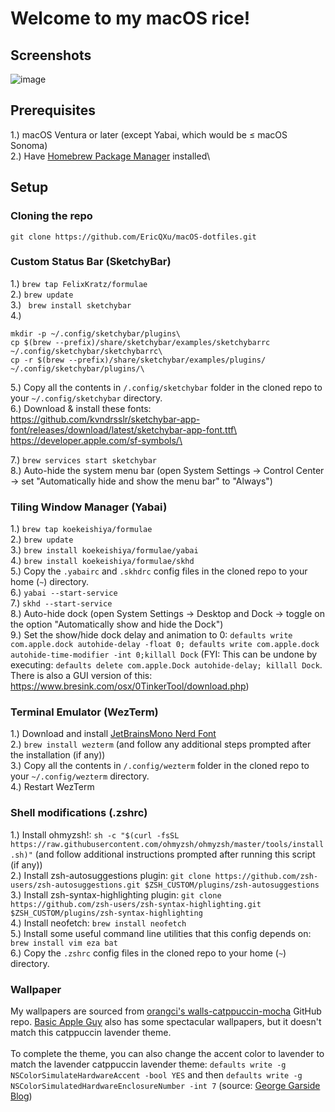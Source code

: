 # Welcome to my macOS rice!
## Screenshots
![image](https://github.com/user-attachments/assets/e733f9b3-644c-454d-9dc2-9b85a4da307f)

## Prerequisites
1.) macOS Ventura or later (except Yabai, which would be ≤ macOS Sonoma)\
2.) Have [Homebrew Package Manager](https://brew.sh/) installed\
## Setup
### Cloning the repo
```git clone https://github.com/EricQXu/macOS-dotfiles.git```
### Custom Status Bar (SketchyBar)
1.) ```brew tap FelixKratz/formulae```\
2.) ```brew update```\
3.) ``` brew install sketchybar```\
4.) 
```
mkdir -p ~/.config/sketchybar/plugins\
cp $(brew --prefix)/share/sketchybar/examples/sketchybarrc ~/.config/sketchybar/sketchybarrc\
cp -r $(brew --prefix)/share/sketchybar/examples/plugins/ ~/.config/sketchybar/plugins/\
```
5.) Copy all the contents in ```/.config/sketchybar``` folder in the cloned repo to your ```~/.config/sketchybar``` directory. \
6.) Download & install these fonts:\
https://github.com/kvndrsslr/sketchybar-app-font/releases/download/latest/sketchybar-app-font.ttf\
https://developer.apple.com/sf-symbols/\

7.) ```brew services start sketchybar```\
8.) Auto-hide the system menu bar (open System Settings -> Control Center -> set "Automatically hide and show the menu bar" to "Always")

### Tiling Window Manager (Yabai)
1.) ```brew tap koekeishiya/formulae```\
2.) ```brew update```\
3.) ```brew install koekeishiya/formulae/yabai```\
4.)  ```brew install koekeishiya/formulae/skhd```\
5.) Copy the ```.yabairc``` and ```.skhdrc``` config files in the cloned repo to your home (```~```) directory. \
6.) ```yabai --start-service```\
7.) ```skhd --start-service```\
8.) Auto-hide dock (open System Settings -> Desktop and Dock -> toggle on the option "Automatically show and hide the Dock")\
9.) Set the show/hide dock delay and animation to 0: ```defaults write com.apple.dock autohide-delay -float 0; defaults write com.apple.dock autohide-time-modifier -int 0;killall Dock``` (FYI: This can be undone by executing: ```defaults delete com.apple.Dock autohide-delay; killall Dock```. There is also a GUI version of this: https://www.bresink.com/osx/0TinkerTool/download.php)

### Terminal Emulator (WezTerm)
1.) Download and install [JetBrainsMono Nerd Font](https://www.nerdfonts.com/font-downloads)\
2.) ```brew install wezterm``` (and follow any additional steps prompted after the installation (if any))\
3.) Copy all the contents in ```/.config/wezterm``` folder in the cloned repo to your ```~/.config/wezterm``` directory. \
4.) Restart WezTerm

### Shell modifications (.zshrc)
1.) Install ohmyzsh!: ```sh -c "$(curl -fsSL https://raw.githubusercontent.com/ohmyzsh/ohmyzsh/master/tools/install.sh)"``` (and follow additional instructions prompted after running this script (if any))\
2.) Install zsh-autosuggestions plugin: ```git clone https://github.com/zsh-users/zsh-autosuggestions.git $ZSH_CUSTOM/plugins/zsh-autosuggestions```\
3.) Install zsh-syntax-highlighting plugin: ```git clone https://github.com/zsh-users/zsh-syntax-highlighting.git $ZSH_CUSTOM/plugins/zsh-syntax-highlighting```\
4.) Install neofetch: ```brew install neofetch```\
5.) Install some useful command line utilities that this config depends on: ```brew install vim eza bat```\
6.) Copy the ```.zshrc``` config files in the cloned repo to your home (```~```) directory.

### Wallpaper
My wallpapers are sourced from [orangci's walls-catppuccin-mocha](https://github.com/orangci/walls-catppuccin-mocha/tree/master) GitHub repo. [Basic Apple Guy](https://basicappleguy.com) also has some spectacular wallpapers, but it doesn't match this catppuccin lavender theme.\
\
To complete the theme, you can also change the accent color to lavender to match the lavender catppuccin lavender theme: ```defaults write -g NSColorSimulateHardwareAccent -bool YES``` and then ```defaults write -g NSColorSimulatedHardwareEnclosureNumber -int 7``` (source: [George Garside Blog](https://georgegarside.com/blog/macos/imac-m1-accent-colours-any-mac/))
